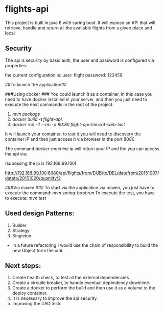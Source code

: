 # flights-api
This project is built in java 8 with spring boot. It will expose an API that will retrieve, handle and return all the available flights from a given place and local 

## Security

The api is security by basic auth, the user and password is configured via properties:

the current configuration is:
user: flight 
password: 123456

##To launch the application##

###Using docker ###
You could launch it as a container, in this case you need to have docker installed in your server, 
and then you just need to execute the next commands in the root of the project:

1. *mvn package*
2. *docker build -t flight-api.*
3. *docker run -it --rm -p 80:80 flight-api-tomcat-web-last*

It will launch your container, to test it  you will need to discovery the container IP and then just access it via browser in the port 8080.

The command *docker-machine ip* will return your IP and the you can access the api via:

(supossing the ip is 192.168.99.100)

http://192.168.99.100:8080/api/flights/from/DUB/to/DEL/datefrom/20151007/dateto/20151020/quantity/2


###Via maven ###
To start via the application via maven, you just have to execute the command: *mvn spring-boot:run*
To execute the test, you have to execute: *mvn test*

## Used design Patterns: ##
1. Builder
2. Strategy
3. Singleton
- In a future refactoring I would use the chain of responsibility to build the new Object form the xml.

## Next steps:
1. Create health check, to test all the external dependencies
2. Create a circuite breaker, to handle eventual dependency downtime.
3. Create a docker to perform the build and then use it as a volume to the deploy container.
4. It is necessary to improve the api security.
5. Improving the DAO tests



